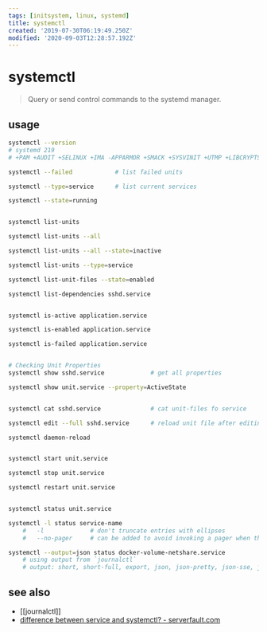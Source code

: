 ```yaml
---
tags: [initsystem, linux, systemd]
title: systemctl
created: '2019-07-30T06:19:49.250Z'
modified: '2020-09-03T12:28:57.192Z'
---
```


# systemctl

> Query or send control commands to the systemd manager.

## usage
```sh
systemctl --version
# systemd 219
# +PAM +AUDIT +SELINUX +IMA -APPARMOR +SMACK +SYSVINIT +UTMP +LIBCRYPTSETUP +GCRYPT +GNUTLS +ACL +XZ +LZ4 -SECCOMP +BLKID +ELFUTILS +KMOD +IDN

systemctl --failed            # list failed units

systemctl --type=service      # list current services

systemctl --state=running


systemctl list-units

systemctl list-units --all

systemctl list-units --all --state=inactive

systemctl list-units --type=service

systemctl list-unit-files --state=enabled

systemctl list-dependencies sshd.service


systemctl is-active application.service

systemctl is-enabled application.service

systemctl is-failed application.service


# Checking Unit Properties
systemctl show sshd.service             # get all properties

systemctl show unit.service --property=ActiveState


systemctl cat sshd.service              # cat unit-files fo service

systemctl edit --full sshd.service      # reload unit file after editing

systemctl daemon-reload


systemctl start unit.service

systemctl stop unit.service

systemctl restart unit.service


systemctl status unit.service

systemctl -l status service-name
    #   -l             # don't truncate entries with ellipses
    #   --no-pager     # can be added to avoid invoking a pager when the output is an interactive terminal. 

systemctl --output=json status docker-volume-netshare.service     
    # using output from `journalctl`
    # output: short, short-full, export, json, json-pretty, json-sse, json-seq, cat, with-unit
```

## see also
- [[journalctl]]
- [difference between service and systemctl? - serverfault.com](https://serverfault.com/questions/867322/what-is-the-difference-between-service-and-systemctl)
